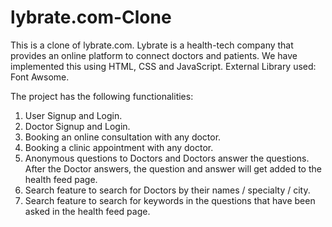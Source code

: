 # lybrate.com-Clone


This is a clone of lybrate.com.
Lybrate is a health-tech company that provides an online platform to connect doctors and patients.
We have implemented this using HTML, CSS and JavaScript.
External Library used: Font Awsome. 


The project has the following functionalities:

1) User Signup and Login.
2) Doctor Signup and Login.
3) Booking an online consultation with any doctor.
4) Booking a clinic appointment with any doctor.
5) Anonymous questions to Doctors and Doctors answer the questions. After the Doctor answers, the question and answer will get added to the health feed page.
5) Search feature to search for Doctors by their names / specialty / city.
6) Search feature to search for keywords in the questions that have been asked in the health feed page.
